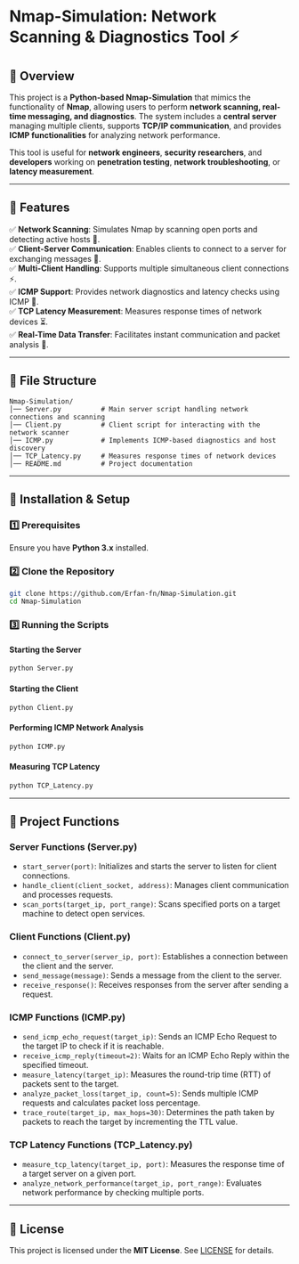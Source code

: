 # Nmap-Simulation: Network Scanning & Diagnostics Tool ⚡

## 🌟 Overview
This project is a **Python-based Nmap-Simulation** that mimics the functionality of **Nmap**, allowing users to perform **network scanning, real-time messaging, and diagnostics**. The system includes a **central server** managing multiple clients, supports **TCP/IP communication**, and provides **ICMP functionalities** for analyzing network performance.

This tool is useful for **network engineers**, **security researchers**, and **developers** working on **penetration testing**, **network troubleshooting**, or **latency measurement**.

---

## 🚀 Features
✅ **Network Scanning**: Simulates Nmap by scanning open ports and detecting active hosts 📡.  
✅ **Client-Server Communication**: Enables clients to connect to a server for exchanging messages 🔄.  
✅ **Multi-Client Handling**: Supports multiple simultaneous client connections ⚡.  
✅ **ICMP Support**: Provides network diagnostics and latency checks using ICMP 📶.  
✅ **TCP Latency Measurement**: Measures response times of network devices ⏳.  
✅ **Real-Time Data Transfer**: Facilitates instant communication and packet analysis 💬.  


---

## 📂 File Structure
```
Nmap-Simulation/
│── Server.py          # Main server script handling network connections and scanning
│── Client.py          # Client script for interacting with the network scanner
│── ICMP.py            # Implements ICMP-based diagnostics and host discovery
│── TCP_Latency.py     # Measures response times of network devices
│── README.md          # Project documentation
```

---

## 🔧 Installation & Setup

### **1️⃣ Prerequisites**
Ensure you have **Python 3.x** installed.

### **2️⃣ Clone the Repository**
```sh
git clone https://github.com/Erfan-fn/Nmap-Simulation.git
cd Nmap-Simulation
```

### **3️⃣ Running the Scripts**

#### **Starting the Server**
```sh
python Server.py
```

#### **Starting the Client**
```sh
python Client.py
```

#### **Performing ICMP Network Analysis**
```sh
python ICMP.py
```

#### **Measuring TCP Latency**
```sh
python TCP_Latency.py
```

---

## 📡 Project Functions

### **Server Functions (Server.py)**
- `start_server(port)`: Initializes and starts the server to listen for client connections.
- `handle_client(client_socket, address)`: Manages client communication and processes requests.
- `scan_ports(target_ip, port_range)`: Scans specified ports on a target machine to detect open services.

### **Client Functions (Client.py)**
- `connect_to_server(server_ip, port)`: Establishes a connection between the client and the server.
- `send_message(message)`: Sends a message from the client to the server.
- `receive_response()`: Receives responses from the server after sending a request.

### **ICMP Functions (ICMP.py)**
- `send_icmp_echo_request(target_ip)`: Sends an ICMP Echo Request to the target IP to check if it is reachable.
- `receive_icmp_reply(timeout=2)`: Waits for an ICMP Echo Reply within the specified timeout.
- `measure_latency(target_ip)`: Measures the round-trip time (RTT) of packets sent to the target.
- `analyze_packet_loss(target_ip, count=5)`: Sends multiple ICMP requests and calculates packet loss percentage.
- `trace_route(target_ip, max_hops=30)`: Determines the path taken by packets to reach the target by incrementing the TTL value.

### **TCP Latency Functions (TCP_Latency.py)**
- `measure_tcp_latency(target_ip, port)`: Measures the response time of a target server on a given port.
- `analyze_network_performance(target_ip, port_range)`: Evaluates network performance by checking multiple ports.

---

## 📜 License
This project is licensed under the **MIT License**. See [LICENSE](LICENSE) for details.


